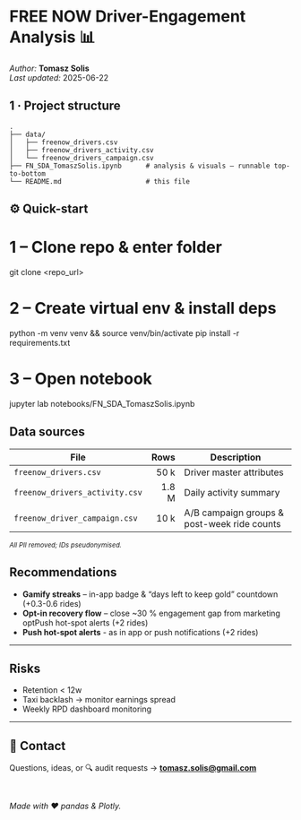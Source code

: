 # FREE NOW Driver-Engagement Analysis 📊

*Author:* **Tomasz Solis**  
*Last updated:* 2025-06-22  


## 1 · Project structure
```text
.
├── data/
│   ├── freenow_drivers.csv
│   ├── freenow_drivers_activity.csv
│   └── freenow_drivers_campaign.csv
├── FN_SDA_TomaszSolis.ipynb      # analysis & visuals – runnable top-to-bottom
└── README.md                     # this file
```
## ⚙️ Quick-start

# 1 – Clone repo & enter folder
git clone <repo_url>

# 2 – Create virtual env & install deps
python -m venv venv && source venv/bin/activate
pip install -r requirements.txt     

# 3 – Open notebook
jupyter lab notebooks/FN_SDA_TomaszSolis.ipynb


## Data sources

| File                             | Rows  | Description                                     |
| -------------------------------- | ----: | ----------------------------------------------- |
| `freenow_drivers.csv`            | 50 k  | Driver master attributes                        |
| `freenow_drivers_activity.csv`   | 1.8 M | Daily activity summary                          |
| `freenow_driver_campaign.csv`    | 10 k  | A/B campaign groups & post-week ride counts     |

<sub>*All PII removed; IDs pseudonymised.*</sub>



## Recommendations

- **Gamify streaks** – in-app badge & “days left to keep gold” countdown (+0.3-0.6 rides)
- **Opt-in recovery flow** – close ~30 % engagement gap from marketing optPush hot-spot alerts (+2 rides)
- **Push hot-spot alerts** - as in app or push notifications (+2 rides) 

---

## Risks

- Retention < 12w
- Taxi backlash → monitor earnings spread
- Weekly RPD dashboard monitoring

---

## 🤝 Contact

Questions, ideas, or 🔍 audit requests → **tomasz.solis@gmail.com**

<br>

*Made with ❤️ pandas & Plotly.*
